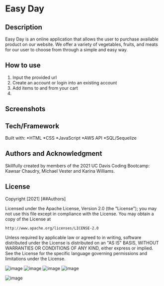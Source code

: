 # Easy Day

## Description
Easy Day is an online application that allows the user to purchase available product on our website. We offer a variety of vegetables, fruits, and meats for our user to choose from through a simple and easy way. 

## How to use
1. Input the provided url 
2. Create an account or login into an existing account
3. Add items to and from your cart 
4. 

## Screenshots



## Tech/Framework
Built with:
    *HTML
    *CSS
    *JavaScript
    *AWS API
    *SQL/Sequelize

## Authors and Acknowledgment
Skillfully created by members of the 2021 UC Davis Coding Bootcamp: Kawsar Chaudry, Michael Vester and Karina Williams.

## License
Copyright [2021] [##Authors]

Licensed under the Apache License, Version 2.0 (the "License");
you may not use this file except in compliance with the License.
You may obtain a copy of the License at

    http://www.apache.org/licenses/LICENSE-2.0

Unless required by applicable law or agreed to in writing, software
distributed under the License is distributed on an "AS IS" BASIS,
WITHOUT WARRANTIES OR CONDITIONS OF ANY KIND, either express or implied.
See the License for the specific language governing permissions and
limitations under the License.

![image](https://user-images.githubusercontent.com/85971791/137958904-d50f5551-ba0a-402e-afd2-365e1f2b71c5.png)
![image](https://user-images.githubusercontent.com/85971791/137966315-25b7f21a-423a-46ec-8f8b-22f603df3000.png)
![image](https://user-images.githubusercontent.com/85971791/137967124-8cbce0de-5066-43da-91bb-27b2bfdc9e74.png)
![image](https://user-images.githubusercontent.com/85971791/137967494-50bf0b23-119f-4caf-be57-6b29519a1329.png)

![image](https://user-images.githubusercontent.com/85971791/137967325-c0400dbf-95f9-4380-a498-db99028094c2.png)





